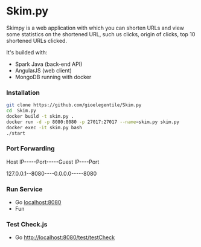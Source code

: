 # Skim.py
Skimpy is a web application with which you can shorten URLs and view some statistics on the shortened URL, such us clicks, origin of clicks, top 10 shortened URLs clicked.

It's builded with:

- Spark Java (back-end API)
- AngularJS (web client)
- MongoDB running with docker

### Installation





```sh
git clone https://github.com/gioelegentile/Skim.py
cd  Skim.py
docker build -t skim.py . 
docker run -d -p 8080:8080 -p 27017:27017 --name=skim.py skim.py
docker exec -it skim.py bash
./start
```

### Port Forwarding
Host IP-----Port-----Guest IP----Port 
  
127.0.0.1--8080----0.0.0.0-----8080

### Run Service
* Go [localhost:8080](localhost:8080)
* Fun

### Test Check.js
* Go [http://localhost:8080/test/testCheck](http://localhost:8080/test/testCheck)
